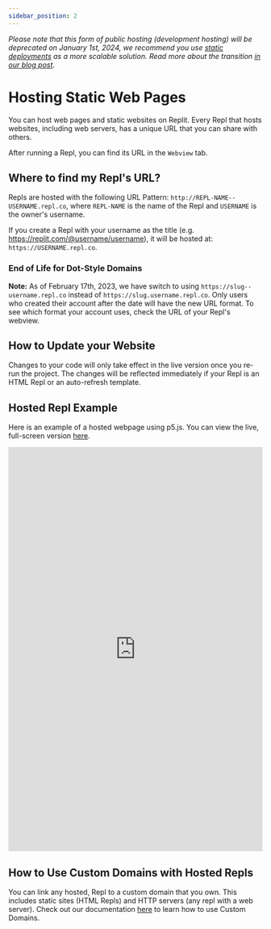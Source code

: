 ```yaml
---
sidebar_position: 2
---
```


*Please note that this form of public hosting (development hosting) will be deprecated on January 1st, 2024, we recommend you use [static deployments](/hosting/deployments/static-deployments) as a more scalable solution. Read more about the transition [in our blog post](https://blog.replit.com/hosting-changes)*.

# Hosting Static Web Pages

You can host web pages and static websites on Replit. Every Repl that hosts websites, including web servers, has a unique URL that you can share with others.

After running a Repl, you can find its URL in the `Webview` tab.

## Where to find my Repl's URL?

Repls are hosted with the following URL Pattern: `http://REPL-NAME--USERNAME.repl.co`, where `REPL-NAME` is the name of the Repl and `USERNAME` is the owner's username.

If you create a Repl with your username as the title (e.g. https://replit.com/@username/username), it will be hosted at: `https://USERNAME.repl.co`.

### End of Life for Dot-Style Domains

**Note:** As of February 17th, 2023, we have switch to using `https://slug--username.repl.co` instead of `https://slug.username.repl.co`. Only users who created their account after the date will have the new URL format. To see which format your account uses, check the URL of your Repl's webview.

## How to Update your Website

Changes to your code will only take effect in the live version once you re-run the project. The changes will be reflected immediately if your Repl is an HTML Repl or an auto-refresh template.

## Hosted Repl Example

Here is an example of a hosted webpage using p5.js. You can view the live, full-screen version [here](https://p5js.replit.repl.co).

<iframe height="800px" width="100%" src="https://replit.com/@replit/p5js?embed=true" scrolling="no" frameborder="no" allowtransparency="true" allowfullscreen="true" sandbox="allow-forms allow-pointer-lock allow-popups allow-same-origin allow-scripts allow-modals"></iframe>

## How to Use Custom Domains with Hosted Repls

You can link any hosted, Repl to a custom domain that you own. This includes static sites (HTML Repls) and HTTP servers (any repl with a web server). Check out our documentation [here](/docs/hosting/custom-domains.md) to learn how to use Custom Domains.
